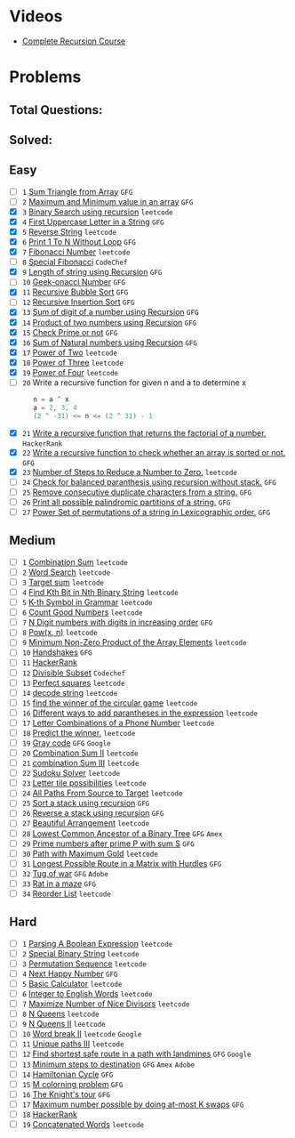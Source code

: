 # Videos
- [Complete Recursion Course](https://www.youtube.com/playlist?list=PL9gnSGHSqcnp39cTyB1dTZ2pJ04Xmdrod)

# Problems

## Total Questions: 
## Solved: 

## Easy
-[ ] `1`  [Sum Triangle from Array](https://www.geeksforgeeks.org/sum-triangle-from-array/) `GFG`
-[ ] `2`  [Maximum and Minimum value in an array](https://www.geeksforgeeks.org/recursive-programs-to-find-minimum-and-maximum-elements-of-array/) `GFG`
-[x] `3`  [Binary Search using recursion](https://leetcode.com/problems/binary-search/) `leetcode`
-[x] `4`  [First Uppercase Letter in a String](https://www.geeksforgeeks.org/first-uppercase-letter-in-a-string-iterative-and-recursive/) `GFG`
-[x] `5`  [Reverse String](https://leetcode.com/problems/reverse-string/) `leetcode`
-[x] `6`  [Print 1 To N Without Loop](https://practice.geeksforgeeks.org/problems/print-1-to-n-without-using-loops-1587115620/1/) `GFG`
-[x] `7`  [Fibonacci Number](https://leetcode.com/problems/fibonacci-number/) `leetcode`
-[ ] `8`  [Special Fibonacci](https://www.codechef.com/problems/FIBXOR01/) `CodeChef`
-[x] `9`  [Length of string using Recursion](https://www.geeksforgeeks.org/program-for-length-of-a-string-using-recursion/) `GFG`
-[ ] `10`  [Geek-onacci Number](https://practice.geeksforgeeks.org/problems/geek-onacci-number/0/) `GFG`
-[x] `11`  [Recursive Bubble Sort](https://www.geeksforgeeks.org/recursive-bubble-sort/) `GFG`
-[ ] `12`  [Recursive Insertion Sort](https://www.geeksforgeeks.org/recursive-insertion-sort/) `GFG`
-[x] `13`  [Sum of digit of a number using Recursion](https://www.geeksforgeeks.org/sum-digit-number-using-recursion/) `GFG`
-[x] `14`  [Product of two numbers using Recursion](https://www.geeksforgeeks.org/product-2-numbers-using-recursion/) `GFG`
-[x] `15`  [Check Prime or not](https://www.geeksforgeeks.org/recursive-program-prime-number/) `GFG`
-[x] `16`  [Sum of Natural numbers using Recursion](https://www.geeksforgeeks.org/sum-of-natural-numbers-using-recursion/) `GFG`
-[x] `17`  [Power of Two](https://leetcode.com/problems/power-of-two/) `leetcode`
-[x] `18`  [Power of Three](https://leetcode.com/problems/power-of-three/) `leetcode`
-[x] `19`  [Power of Four](https://leetcode.com/problems/power-of-four/) `leetcode`
-[ ] `20` Write a recursive function for given n and a to determine x
```java
      n = a ^ x 
      a = 2, 3, 4
      (2 ^ -31) <= n <= (2 ^ 31) - 1      
```
-[x] `21`  [Write a recursive function that returns the factorial of a number.](https://www.hackerrank.com/challenges/30-recursion/problem) `HackerRank`
-[x] `22`  [Write a recursive function to check whether an array is sorted or not.](https://www.geeksforgeeks.org/program-check-array-sorted-not-iterative-recursive) `GFG`
-[x] `23`  [Number of Steps to Reduce a Number to Zero.](https://leetcode.com/problems/number-of-steps-to-reduce-a-number-to-zero/) `leetcode`
-[ ] `24`  [Check for balanced paranthesis using recursion without stack.](https://www.geeksforgeeks.org/check-for-balanced-parenthesis-without-using-stack/) `GFG`
-[ ] `25`  [Remove consecutive duplicate characters from a string.](https://www.geeksforgeeks.org/remove-consecutive-duplicates-string/) `GFG` 
-[ ] `26`  [Print all possible palindromic partitions of a string.](https://www.geeksforgeeks.org/given-a-string-print-all-possible-palindromic-partition/) `GFG`
-[ ] `27`  [Power Set of permutations of a string in Lexicographic order.](https://www.geeksforgeeks.org/powet-set-lexicographic-order/) `GFG`

## Medium
-[ ] `1`  [Combination Sum](https://leetcode.com/problems/combination-sum/) `leetcode`
-[ ] `2`  [Word Search](https://leetcode.com/problems/word-search/) `leetcode`
-[ ] `3`  [Target sum](https://leetcode.com/problems/target-sum/) `leetcode`
-[ ] `4`  [Find Kth Bit in Nth Binary String](https://leetcode.com/problems/find-kth-bit-in-nth-binary-string/) `leetcode`
-[ ] `5`  [K-th Symbol in Grammar](https://leetcode.com/problems/k-th-symbol-in-grammar/) `leetcode`
-[ ] `6`  [Count Good Numbers](https://leetcode.com/problems/count-good-numbers/) `leetcode`
-[ ] `7`  [N Digit numbers with digits in increasing order](https://practice.geeksforgeeks.org/problems/n-digit-numbers-with-digits-in-increasing-order5903/1/) `GFG`
-[ ] `8`  [Pow(x, n)](https://leetcode.com/problems/powx-n/) `leetcode`
-[ ] `9`  [Minimum Non-Zero Product of the Array Elements](https://leetcode.com/problems/minimum-non-zero-product-of-the-array-elements/) `leetcode`
-[ ] `10`  [Handshakes](https://practice.geeksforgeeks.org/problems/handshakes1303/1/) `GFG`
-[ ] `11`  [HackerRank](https://www.hackerrank.com/domains/algorithms?filters%5Bsubdomains%5D%5B%5D=recursion&filters%5Bdifficulty%5D%5B%5D=medium)
-[ ] `12`  [Divisible Subset](https://www.codechef.com/problems/DIVSUBS)  `Codechef`
-[ ] `13`  [Perfect squares](https://leetcode.com/problems/perfect-squares/) `leetcode`
-[ ] `14`  [decode string](https://leetcode.com/problems/decode-string/) `leetcode`
-[ ] `15`  [find the winner of the circular game](https://leetcode.com/problems/find-the-winner-of-the-circular-game/) `leetcode`
-[ ] `16`  [Different ways to add parantheses in the expression](https://leetcode.com/problems/different-ways-to-add-parentheses/) `leetcode`
-[ ] `17`  [Letter Combinations of a Phone Number](https://leetcode.com/problems/letter-combinations-of-a-phone-number/) `leetcode`
-[ ] `18`  [Predict the winner.](https://leetcode.com/problems/predict-the-winner/) `leetcode`
-[ ] `19`  [Gray code](https://practice.geeksforgeeks.org/problems/gray-code-1611215248/1/) `GFG` `Google`
-[ ] `20`  [Combination Sum II](https://leetcode.com/problems/combination-sum-ii/) `leetcode`
-[ ] `21`  [combination Sum III](https://leetcode.com/problems/combination-sum-iii/) `leetcode`
-[ ] `22`  [Sudoku Solver](https://leetcode.com/problems/sudoku-solver/) `leetcode`
-[ ] `23`  [Letter tile possibilities](https://leetcode.com/problems/letter-tile-possibilities/) `leetcode`
-[ ] `24`  [All Paths From Source to Target](https://leetcode.com/problems/all-paths-from-source-to-target/) `leetcode`
-[ ] `25`  [Sort a stack using recursion](https://www.geeksforgeeks.org/sort-a-stack-using-recursion/) `GFG`
-[ ] `26`  [Reverse a stack using recursion](https://www.geeksforgeeks.org/reverse-a-stack-using-recursion/) `GFG`
-[ ] `27`  [Beautiful Arrangement](https://leetcode.com/problems/beautiful-arrangement/) `leetcode`
-[ ] `28`  [Lowest Common Ancestor of a Binary Tree](https://practice.geeksforgeeks.org/problems/lowest-common-ancestor-in-a-binary-tree/1/) `GFG` `Amex`
-[ ] `29`  [Prime numbers after prime P with sum S](https://www.geeksforgeeks.org/prime-numbers-after-prime-p-with-sum-s/) `GFG`
-[ ] `30`  [Path with Maximum Gold](https://leetcode.com/problems/path-with-maximum-gold/) `leetcode`
-[ ] `31`  [Longest Possible Route in a Matrix with Hurdles](https://www.geeksforgeeks.org/longest-possible-route-in-a-matrix-with-hurdles/) `GFG`
-[ ] `32`  [Tug of war](https://www.geeksforgeeks.org/tug-of-war/) `GFG` `Adobe`
-[ ] `33`  [Rat in a maze](https://www.geeksforgeeks.org/rat-in-a-maze-backtracking-2/) `GFG`
-[ ] `34`  [Reorder List](https://leetcode.com/problems/reorder-list/) `leetcode`

## Hard
-[ ] `1`  [Parsing A Boolean Expression](https://leetcode.com/problems/parsing-a-boolean-expression/) `leetcode`
-[ ] `2`  [Special Binary String](https://leetcode.com/problems/special-binary-string/) `leetcode`
-[ ] `3`  [Permutation Sequence](https://leetcode.com/problems/permutation-sequence/) `leetcode`
-[ ] `4`  [Next Happy Number](https://practice.geeksforgeeks.org/problems/next-happy-number4538/1/) `GFG`
-[ ] `5`  [Basic Calculator](https://leetcode.com/problems/basic-calculator/) `leetcode`
-[ ] `6`  [Integer to English Words](https://leetcode.com/problems/integer-to-english-words/) `leetcode`
-[ ] `7`  [Maximize Number of Nice Divisors](https://leetcode.com/problems/maximize-number-of-nice-divisors/) `leetcode`
-[ ] `8`  [N Queens](https://leetcode.com/problems/n-queens/) `leetcode`
-[ ] `9`  [N Queens II](https://leetcode.com/problems/n-queens-ii/) `leetcode`
-[ ] `10`  [Word break II](https://leetcode.com/problems/word-break-ii/) `leetcode` `Google`
-[ ] `11`  [Unique paths III](https://leetcode.com/problems/unique-paths-iii/) `leetcode`
-[ ] `12`  [Find shortest safe route in a path with landmines](https://www.geeksforgeeks.org/find-shortest-safe-route-in-a-path-with-landmines/) `GFG` `Google`
-[ ] `13`  [Minimum steps to destination](https://practice.geeksforgeeks.org/problems/minimum-number-of-steps-to-reach-a-given-number5234/1/) `GFG` `Amex` `Adobe`
-[ ] `14`  [Hamiltonian Cycle](https://www.geeksforgeeks.org/hamiltonian-cycle-backtracking-6/) `GFG`
-[ ] `15`  [M colorning problem](https://www.geeksforgeeks.org/m-coloring-problem-backtracking-5/) `GFG`
-[ ] `16`  [The Knight's tour](https://www.geeksforgeeks.org/the-knights-tour-problem-backtracking-1/) `GFG`
-[ ] `17`  [Maximum number possible by doing at-most K swaps](https://www.geeksforgeeks.org/find-maximum-number-possible-by-doing-at-most-k-swaps/) `GFG`
-[ ] `18`  [HackerRank](https://www.hackerrank.com/domains/algorithms?filters%5Bsubdomains%5D%5B%5D=recursion&filters%5Bdifficulty%5D%5B%5D=hard)
-[ ] `19`  [Concatenated Words](https://leetcode.com/problems/concatenated-words/) `leetcode`
